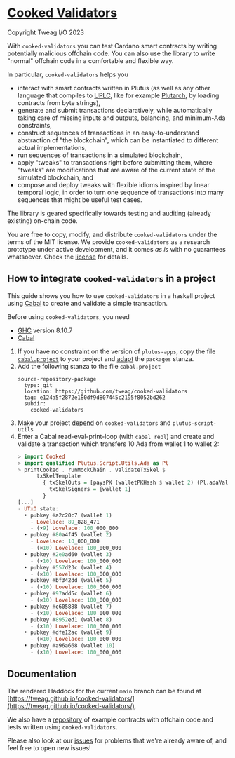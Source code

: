 # [Cooked Validators](https://github.com/tweag/cooked-validators/)

Copyright Tweag I/O 2023

With `cooked-validators` you can test Cardano smart contracts by writing
potentially malicious offchain code. You can also use the library to write
"normal" offchain code in a comfortable and flexible way.

In particular, `cooked-validators` helps you
- interact with smart contracts written in Plutus (as well as any other language
  that compiles to [UPLC](https://plutonomicon.github.io/plutonomicon/uplc),
  like for example [Plutarch](https://github.com/Plutonomicon/plutarch-plutus),
  by loading contracts from byte strings),
- generate and submit transactions declaratively, while automatically taking
  care of missing inputs and outputs, balancing, and minimum-Ada constraints,
- construct sequences of transactions in an easy-to-understand abstraction of
  "the blockchain", which can be instantiated to different actual
  implementations,
- run sequences of transactions in a simulated blockchain,
- apply "tweaks" to transactions right before submitting them, where "tweaks"
  are modifications that are aware of the current state of the simulated
  blockchain, and
- compose and deploy tweaks with flexible idioms inspired by linear temporal
  logic, in order to turn one sequence of transactions into many sequences that
  might be useful test cases.

The library is geared specifically towards testing and auditing (already existing) on-chain code.

You are free to copy, modify, and distribute `cooked-validators` under the terms
of the MIT license. We provide `cooked-validators` as a research prototype under
active development, and it comes _as is_ with no guarantees whatsoever. Check
the [license](LICENSE) for details.

## How to integrate `cooked-validators` in a project

This guide shows you how to use `cooked-validators` in a haskell project
using [Cabal](https://cabal.readthedocs.io/en/stable/)
to create and validate a simple transaction.

Before using `cooked-validators`, you need
- [GHC](https://www.haskell.org/ghc/download_ghc_8_10_7.html) version 8.10.7
- [Cabal](https://www.haskell.org/cabal)

1. If you have no constraint on the version of `plutus-apps`, copy the file
   [`cabal.project`](./cabal.project) to your project and
   [adapt](https://cabal.readthedocs.io/en/stable/cabal-project.html#specifying-the-local-packages)
   the `packages` stanza.
2. Add the following stanza to the file `cabal.project`
   ```cabal.project
   source-repository-package
     type: git
     location: https://github.com/tweag/cooked-validators
     tag: e124a5f2872e180df9d807445c2195f8052bd262
     subdir:
       cooked-validators
   ```
3. Make your project
   [depend](https://cabal.readthedocs.io/en/stable/getting-started.html#adding-dependencies)
   on `cooked-validators` and `plutus-script-utils`
3. Enter a Cabal read-eval-print-loop (with `cabal repl`)
   and create and validate a transaction which transfers 10 Ada
   from wallet 1 to wallet 2:
   ```haskell
   > import Cooked
   > import qualified Plutus.Script.Utils.Ada as Pl
   > printCooked . runMockChain . validateTxSkel $
         txSkelTemplate
           { txSkelOuts = [paysPK (walletPKHash $ wallet 2) (Pl.adaValueOf 10)],
             txSkelSigners = [wallet 1]
           }
   [...]
   - UTxO state:
     • pubkey #a2c20c7 (wallet 1)
       - Lovelace: 89_828_471
       - (×9) Lovelace: 100_000_000
     • pubkey #80a4f45 (wallet 2)
       - Lovelace: 10_000_000
       - (×10) Lovelace: 100_000_000
     • pubkey #2e0ad60 (wallet 3)
       - (×10) Lovelace: 100_000_000
     • pubkey #557d23c (wallet 4)
       - (×10) Lovelace: 100_000_000
     • pubkey #bf342dd (wallet 5)
       - (×10) Lovelace: 100_000_000
     • pubkey #97add5c (wallet 6)
       - (×10) Lovelace: 100_000_000
     • pubkey #c605888 (wallet 7)
       - (×10) Lovelace: 100_000_000
     • pubkey #8952ed1 (wallet 8)
       - (×10) Lovelace: 100_000_000
     • pubkey #dfe12ac (wallet 9)
       - (×10) Lovelace: 100_000_000
     • pubkey #a96a668 (wallet 10)
       - (×10) Lovelace: 100_000_000
   ```

## Documentation

The rendered Haddock for the current `main` branch can be found at
[https://tweag.github.io/cooked-validators/](https://tweag.github.io/cooked-validators/).

We also have a [repository](https://github.com/tweag/cooked-smart-contracts) of example contracts with offchain code and tests written using `cooked-validators`.

Please also look at our
[issues](https://github.com/tweag/cooked-validators/issues) for problems that
we're already aware of, and feel free to open new issues!

